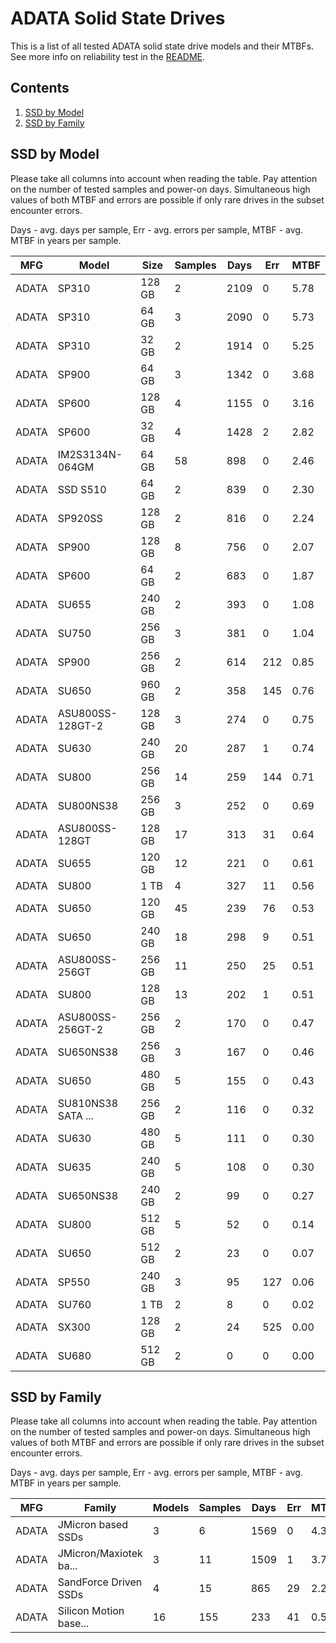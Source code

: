 ADATA Solid State Drives
========================

This is a list of all tested ADATA solid state drive models and their MTBFs. See
more info on reliability test in the [README](https://github.com/bsdhw/SMART).

Contents
--------

1. [ SSD by Model  ](#ssd-by-model)
2. [ SSD by Family ](#ssd-by-family)

SSD by Model
------------

Please take all columns into account when reading the table. Pay attention on the
number of tested samples and power-on days. Simultaneous high values of both MTBF
and errors are possible if only rare drives in the subset encounter errors.

Days - avg. days per sample,
Err  - avg. errors per sample,
MTBF - avg. MTBF in years per sample.

| MFG       | Model              | Size   | Samples | Days  | Err   | MTBF |
|-----------|--------------------|--------|---------|-------|-------|------|
| ADATA     | SP310              | 128 GB | 2       | 2109  | 0     | 5.78   |
| ADATA     | SP310              | 64 GB  | 3       | 2090  | 0     | 5.73   |
| ADATA     | SP310              | 32 GB  | 2       | 1914  | 0     | 5.25   |
| ADATA     | SP900              | 64 GB  | 3       | 1342  | 0     | 3.68   |
| ADATA     | SP600              | 128 GB | 4       | 1155  | 0     | 3.16   |
| ADATA     | SP600              | 32 GB  | 4       | 1428  | 2     | 2.82   |
| ADATA     | IM2S3134N-064GM    | 64 GB  | 58      | 898   | 0     | 2.46   |
| ADATA     | SSD S510           | 64 GB  | 2       | 839   | 0     | 2.30   |
| ADATA     | SP920SS            | 128 GB | 2       | 816   | 0     | 2.24   |
| ADATA     | SP900              | 128 GB | 8       | 756   | 0     | 2.07   |
| ADATA     | SP600              | 64 GB  | 2       | 683   | 0     | 1.87   |
| ADATA     | SU655              | 240 GB | 2       | 393   | 0     | 1.08   |
| ADATA     | SU750              | 256 GB | 3       | 381   | 0     | 1.04   |
| ADATA     | SP900              | 256 GB | 2       | 614   | 212   | 0.85   |
| ADATA     | SU650              | 960 GB | 2       | 358   | 145   | 0.76   |
| ADATA     | ASU800SS-128GT-2   | 128 GB | 3       | 274   | 0     | 0.75   |
| ADATA     | SU630              | 240 GB | 20      | 287   | 1     | 0.74   |
| ADATA     | SU800              | 256 GB | 14      | 259   | 144   | 0.71   |
| ADATA     | SU800NS38          | 256 GB | 3       | 252   | 0     | 0.69   |
| ADATA     | ASU800SS-128GT     | 128 GB | 17      | 313   | 31    | 0.64   |
| ADATA     | SU655              | 120 GB | 12      | 221   | 0     | 0.61   |
| ADATA     | SU800              | 1 TB   | 4       | 327   | 11    | 0.56   |
| ADATA     | SU650              | 120 GB | 45      | 239   | 76    | 0.53   |
| ADATA     | SU650              | 240 GB | 18      | 298   | 9     | 0.51   |
| ADATA     | ASU800SS-256GT     | 256 GB | 11      | 250   | 25    | 0.51   |
| ADATA     | SU800              | 128 GB | 13      | 202   | 1     | 0.51   |
| ADATA     | ASU800SS-256GT-2   | 256 GB | 2       | 170   | 0     | 0.47   |
| ADATA     | SU650NS38          | 256 GB | 3       | 167   | 0     | 0.46   |
| ADATA     | SU650              | 480 GB | 5       | 155   | 0     | 0.43   |
| ADATA     | SU810NS38 SATA ... | 256 GB | 2       | 116   | 0     | 0.32   |
| ADATA     | SU630              | 480 GB | 5       | 111   | 0     | 0.30   |
| ADATA     | SU635              | 240 GB | 5       | 108   | 0     | 0.30   |
| ADATA     | SU650NS38          | 240 GB | 2       | 99    | 0     | 0.27   |
| ADATA     | SU800              | 512 GB | 5       | 52    | 0     | 0.14   |
| ADATA     | SU650              | 512 GB | 2       | 23    | 0     | 0.07   |
| ADATA     | SP550              | 240 GB | 3       | 95    | 127   | 0.06   |
| ADATA     | SU760              | 1 TB   | 2       | 8     | 0     | 0.02   |
| ADATA     | SX300              | 128 GB | 2       | 24    | 525   | 0.00   |
| ADATA     | SU680              | 512 GB | 2       | 0     | 0     | 0.00   |

SSD by Family
-------------

Please take all columns into account when reading the table. Pay attention on the
number of tested samples and power-on days. Simultaneous high values of both MTBF
and errors are possible if only rare drives in the subset encounter errors.

Days - avg. days per sample,
Err  - avg. errors per sample,
MTBF - avg. MTBF in years per sample.

| MFG       | Family                 | Models | Samples | Days  | Err   | MTBF |
|-----------|------------------------|--------|---------|-------|-------|------|
| ADATA     | JMicron based SSDs     | 3      | 6       | 1569  | 0     | 4.30   |
| ADATA     | JMicron/Maxiotek ba... | 3      | 11      | 1509  | 1     | 3.74   |
| ADATA     | SandForce Driven SSDs  | 4      | 15      | 865   | 29    | 2.26   |
| ADATA     | Silicon Motion base... | 16     | 155     | 233   | 41    | 0.54   |
